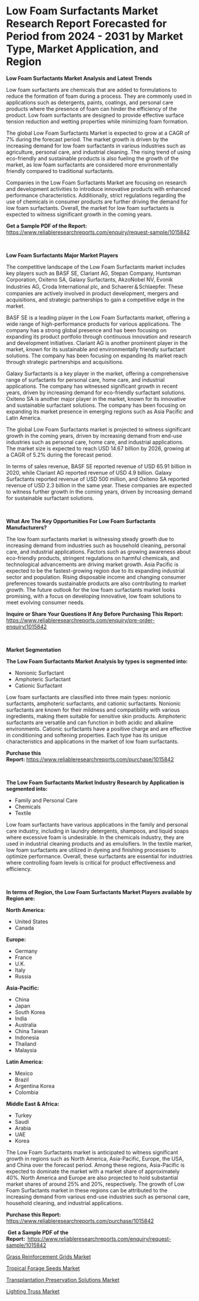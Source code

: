 <p><h1>Low Foam Surfactants Market Research Report Forecasted for Period from 2024 -  2031 by Market Type, Market Application, and Region</h1></p><p><strong>Low Foam Surfactants Market Analysis and Latest Trends</strong></p>
<p><p>Low foam surfactants are chemicals that are added to formulations to reduce the formation of foam during a process. They are commonly used in applications such as detergents, paints, coatings, and personal care products where the presence of foam can hinder the efficiency of the product. Low foam surfactants are designed to provide effective surface tension reduction and wetting properties while minimizing foam formation.</p><p>The global Low Foam Surfactants Market is expected to grow at a CAGR of 7% during the forecast period. The market growth is driven by the increasing demand for low foam surfactants in various industries such as agriculture, personal care, and industrial cleaning. The rising trend of using eco-friendly and sustainable products is also fueling the growth of the market, as low foam surfactants are considered more environmentally friendly compared to traditional surfactants.</p><p>Companies in the Low Foam Surfactants Market are focusing on research and development activities to introduce innovative products with enhanced performance characteristics. Additionally, strict regulations regarding the use of chemicals in consumer products are further driving the demand for low foam surfactants. Overall, the market for low foam surfactants is expected to witness significant growth in the coming years.</p></p>
<p><strong>Get a Sample PDF of the Report:&nbsp;</strong> <a href="https://www.reliableresearchreports.com/enquiry/request-sample/1015842">https://www.reliableresearchreports.com/enquiry/request-sample/1015842</a></p>
<p>&nbsp;</p>
<p><strong>Low Foam Surfactants Major Market Players</strong></p>
<p><p>The competitive landscape of the Low Foam Surfactants market includes key players such as BASF SE, Clariant AG, Stepan Company, Huntsman Corporation, Oxiteno SA, Galaxy Surfactants, AkzoNobel NV, Evonik Industries AG, Croda International plc, and Schaerer＆Schlaepfer. These companies are actively involved in product development, mergers and acquisitions, and strategic partnerships to gain a competitive edge in the market.</p><p>BASF SE is a leading player in the Low Foam Surfactants market, offering a wide range of high-performance products for various applications. The company has a strong global presence and has been focusing on expanding its product portfolio through continuous innovation and research and development initiatives. Clariant AG is another prominent player in the market, known for its sustainable and environmentally friendly surfactant solutions. The company has been focusing on expanding its market reach through strategic partnerships and acquisitions.</p><p>Galaxy Surfactants is a key player in the market, offering a comprehensive range of surfactants for personal care, home care, and industrial applications. The company has witnessed significant growth in recent years, driven by increasing demand for eco-friendly surfactant solutions. Oxiteno SA is another major player in the market, known for its innovative and sustainable surfactant solutions. The company has been focusing on expanding its market presence in emerging regions such as Asia Pacific and Latin America.</p><p>The global Low Foam Surfactants market is projected to witness significant growth in the coming years, driven by increasing demand from end-use industries such as personal care, home care, and industrial applications. The market size is expected to reach USD 14.67 billion by 2026, growing at a CAGR of 5.2% during the forecast period.</p><p>In terms of sales revenue, BASF SE reported revenue of USD 65.91 billion in 2020, while Clariant AG reported revenue of USD 4.9 billion. Galaxy Surfactants reported revenue of USD 500 million, and Oxiteno SA reported revenue of USD 2.3 billion in the same year. These companies are expected to witness further growth in the coming years, driven by increasing demand for sustainable surfactant solutions.</p></p>
<p>&nbsp;</p>
<p><strong>What Are The Key Opportunities For Low Foam Surfactants Manufacturers?</strong></p>
<p><p>The low foam surfactants market is witnessing steady growth due to increasing demand from industries such as household cleaning, personal care, and industrial applications. Factors such as growing awareness about eco-friendly products, stringent regulations on harmful chemicals, and technological advancements are driving market growth. Asia Pacific is expected to be the fastest-growing region due to its expanding industrial sector and population. Rising disposable income and changing consumer preferences towards sustainable products are also contributing to market growth. The future outlook for the low foam surfactants market looks promising, with a focus on developing innovative, low foam solutions to meet evolving consumer needs.</p></p>
<p><strong>Inquire or Share Your Questions If Any Before Purchasing This Report:</strong> <a href="https://www.reliableresearchreports.com/enquiry/pre-order-enquiry/1015842">https://www.reliableresearchreports.com/enquiry/pre-order-enquiry/1015842</a></p>
<p>&nbsp;</p>
<p><strong>Market Segmentation</strong></p>
<p><strong>The Low Foam Surfactants Market Analysis by types is segmented into:</strong></p>
<p><ul><li>Nonionic Surfactant</li><li>Amphoteric Surfactant</li><li>Cationic Surfactant</li></ul></p>
<p><p>Low foam surfactants are classified into three main types: nonionic surfactants, amphoteric surfactants, and cationic surfactants. Nonionic surfactants are known for their mildness and compatibility with various ingredients, making them suitable for sensitive skin products. Amphoteric surfactants are versatile and can function in both acidic and alkaline environments. Cationic surfactants have a positive charge and are effective in conditioning and softening properties. Each type has its unique characteristics and applications in the market of low foam surfactants.</p></p>
<p><strong>Purchase this Report:&nbsp;</strong><a href="https://www.reliableresearchreports.com/purchase/1015842">https://www.reliableresearchreports.com/purchase/1015842</a></p>
<p>&nbsp;</p>
<p><strong>The Low Foam Surfactants Market Industry Research by Application is segmented into:</strong></p>
<p><ul><li>Family and Personal Care</li><li>Chemicals</li><li>Textile</li></ul></p>
<p><p>Low foam surfactants have various applications in the family and personal care industry, including in laundry detergents, shampoos, and liquid soaps where excessive foam is undesirable. In the chemicals industry, they are used in industrial cleaning products and as emulsifiers. In the textile market, low foam surfactants are utilized in dyeing and finishing processes to optimize performance. Overall, these surfactants are essential for industries where controlling foam levels is critical for product effectiveness and efficiency.</p></p>
<p>&nbsp;</p>
<p><strong>In terms of Region, the Low Foam Surfactants Market Players available by Region are:</strong></p>
<p>
    <p> <strong> North America: </strong>
        <ul>
            <li>United States</li>
            <li>Canada</li>
        </ul>
        </p> 
    <p> <strong> Europe: </strong>
        <ul>
            <li>Germany</li>
            <li>France</li>
            <li>U.K.</li>
            <li>Italy</li>
            <li>Russia</li>
        </ul>
        </p> 
    <p> <strong> Asia-Pacific: </strong>
        <ul>
            <li>China</li>
            <li>Japan</li>
            <li>South Korea</li>
            <li>India</li>
            <li>Australia</li>
            <li>China Taiwan</li>
            <li>Indonesia</li>
            <li>Thailand</li>
            <li>Malaysia</li>
        </ul>
        </p> 
    <p> <strong> Latin America: </strong>
        <ul>
            <li>Mexico</li>
            <li>Brazil</li>
            <li>Argentina Korea</li>
            <li>Colombia</li>
        </ul>
        </p> 
    <p> <strong> Middle East & Africa: </strong>
        <ul>
            <li>Turkey</li>
            <li>Saudi</li>
            <li>Arabia</li>
            <li>UAE</li>
            <li>Korea</li>
        </ul>
    </p>
    </p>
<p><p>The Low Foam Surfactants market is anticipated to witness significant growth in regions such as North America, Asia-Pacific, Europe, the USA, and China over the forecast period. Among these regions, Asia-Pacific is expected to dominate the market with a market share of approximately 40%. North America and Europe are also projected to hold substantial market shares of around 25% and 20%, respectively. The growth of Low Foam Surfactants market in these regions can be attributed to the increasing demand from various end-use industries such as personal care, household cleaning, and industrial applications.</p></p>
<p><strong>Purchase this Report: </strong><a href="https://www.reliableresearchreports.com/purchase/1015842">https://www.reliableresearchreports.com/purchase/1015842</a></p>
<p>&nbsp;<strong>Get a Sample PDF of the Report:&nbsp;&nbsp;</strong><a href="https://www.reliableresearchreports.com/enquiry/request-sample/1015842">https://www.reliableresearchreports.com/enquiry/request-sample/1015842</a></p>
<p><strong></strong></p>
<p><p><a href="https://github.com/pjcfca/Market-Research-Report-List-1/blob/main/grass-reinforcement-grids-market.md">Grass Reinforcement Grids Market</a></p><p><a href="https://issuu.com/reportprime-2/docs/tropical-forage-seeds-market-size-2030.pptx">Tropical Forage Seeds Market</a></p><p><a href="https://issuu.com/reportprime-2/docs/transplantation-preservation-solutions-market-size">Transplantation Preservation Solutions Market</a></p><p><a href="https://github.com/johnbach50/Market-Research-Report-List-2/blob/main/lighting-truss-market.md">Lighting Truss Market</a></p></p>